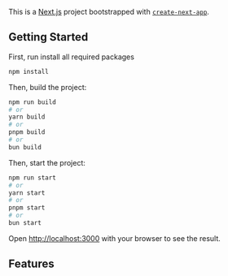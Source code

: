 This is a [Next.js](https://nextjs.org) project bootstrapped with [`create-next-app`](https://github.com/vercel/next.js/tree/canary/packages/create-next-app).

## Getting Started

First, run install all required packages

```bash
npm install
```

Then, build the project:

```bash
npm run build
# or
yarn build
# or
pnpm build
# or
bun build
```

Then, start the project:

```bash
npm run start
# or
yarn start
# or
pnpm start
# or
bun start
```

Open [http://localhost:3000](http://localhost:3000) with your browser to see the result.

## Features
